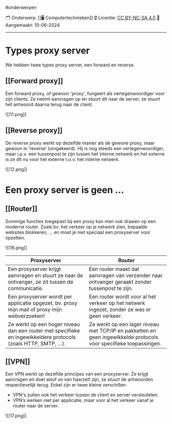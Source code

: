 #onderwerpen 

🗂️ Onderwerp: [[🖥️ Computertechnieken]]
🎖️ Licentie: [CC BY-NC-SA 4.0](https://creativecommons.org/licenses/by-nc-sa/4.0/)
📅 Aangemaakt: 10-06-2024

---
# Types proxy server
We hebben twee types proxy server, een forward en reverse. 

## [[Forward proxy]]
Een forward proxy, of gewoon 'proxy', fungeert als vertegenwoordiger voor zijn clients. Ze neemt aanvragen op en stuurt dit naar de server, ze stuurt het antwoord daarna terug naar de client.

![[11.png]]

## [[Reverse proxy]]
De reverse proxy werkt op dezelfde manier als de gewone proxy, maar gewoon in ‘reverse’ (omgekeerd). Hij is nog steeds een vertegenwoordiger, maar i.p.v. een tussenpost te zijn tussen het interne netwerk en het externe is ze dit nu voor het externe t.o.v. het interne netwerk.

![[12.png]]

# Een proxy server is geen ...
## [[Router]]
Sommige functies toegepast bij een proxy kan men ook draaien op een moderne router. Zoals bv. het verkeer op je netwerk zien, bepaalde websites blokkeren, … en moet je niet speciaal een proxyserver voor opzetten.

![[16.png]]

| **Proxyserver**                                                                                               | **Router**                                                                                                        |
| ------------------------------------------------------------------------------------------------------------- | ----------------------------------------------------------------------------------------------------------------- |
| Een proxyserver krijgt aanvragen en stuurt ze naar de ontvanger, ze zit tussen de communicatie.               | Een router maakt dat aanvragen van verzender naar ontvanger geraakt zonder tussenpost te zijn.                    |
| Een proxyserver wordt per applicatie opgezet, bv. proxy mijn mail of proxy mijn webverzoeken!                 | Een router wordt voor al het verkeer op het netwerk ingezet, zonder ze was er geen verkeer.                       |
| Ze werkt op een hoger niveau dan een router met specifieke en ingewikkeldere protocols (zoals HTTP, SMTP, …). | Ze werkt op een lager niveau met TCP/IP en pakketten en geen ingewikkelde protocols voor specifieke toepassingen. |

## [[VPN]]
Een VPN werkt op dezelfde principes van een proxyserver. Ze krijgt aanvragen en doet alsof ze van haarzelf zijn, ze stuurt de antwoorden respectievelijk terug. Enkel zijn er twee kleine verschillen:
* VPN's zullen ook het verkeer tussen de client en server versleutelen. 
* VPN’s werken niet per applicatie, maar voor al het verkeer vanaf je router naar de server.

![[17.png]]
